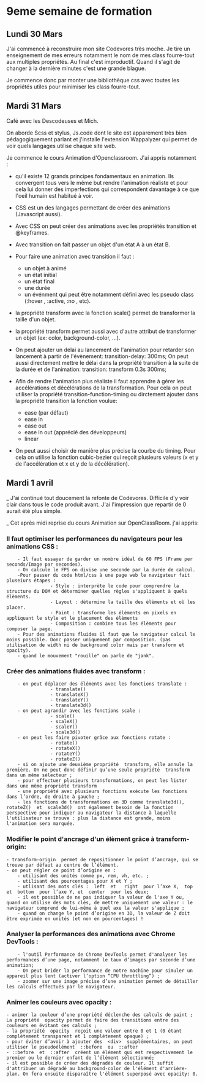 # 9eme semaine de formation

## Lundi 30 Mars

J'ai commencé à reconstruire mon site Codevores très moche. Je tire un enseignement de mes erreurs notamment le nom de mes class fourre-tout aux multiples propriétés. Au final c'est improductif. Quand il s'agit de changer à la dernière minutes c'est une grande blague. 

Je commence donc par monter une bibliothèque css avec toutes les propriétés utiles pour minimiser les class fourre-tout.


## Mardi 31 Mars

Café avec les Descodeuses et Mich. 

On aborde Scss et stylus, Js.code dont le site est apparement très bien pédagogiquement parlant et j'installe l'extension Wappalyzer qui permet de voir quels langages utilise chaque site web. 

Je commence le cours Animation d'Openclassroom. J'ai appris notamment : 

- qu'il existe 12 grands principes fondamentaux en animation. Ils convergent tous vers le même but rendre l'animation réaliste et pour cela lui donner des imperfections qui correspondent davantage à ce que l'oeil humain est habitué à voir. 

- CSS est un des langages permettant de créer des animations (Javascript aussi).

- Avec CSS on peut créer des animations avec les propriétés transition et @keyframes.

- Avec transition on fait passer un objet d'un état A à un état B. 

- Pour faire une animation avec transition il faut :
    - un objet à animé
    - un état initial
    - un état final
    - une durée
    - un événment qui peut être notamment défini avec les pseudo class (:hover , :active, :no , etc).
    
 - la propriété transform avec la fonction scale() permet de transformer la taille d'un objet. 
 
 - la propriété transform permet aussi avec d'autre attribut de transformer un objet (ex: color, background-color, ...).
 
 - On peut ajouter un delai au lancement de l'animation pour retarder son lancement à partir de l'évènement: 
      transition-delay: 300ms;
   On peut aussi directement mettre le délai dans la propriété transition à la suite de la durée et de l'animation:
      transition: transform 0.3s 300ms;
      
 - Afin de rendre l'animation plus réaliste il faut apprendre à gérer les accélérations et décélérations de la transformation. 
 Pour cela on peut utiliser la propriété transition-function-timing ou dirctement ajouter dans la propriété transition la fonction voulue: 
    - ease (par défaut)
    - ease in
    - ease out
    - ease in out (apprécié des développeurs)
    - linear 

- On peut aussi choisir de manière plus précise la courbe du timing. Pour cela on utilise la fonction cubic-bezier qui reçoit plusieurs valeurs (x et y de l'accélération et x et y de la décélération). 
      
      
## Mardi 1 avril

_ J'ai continué tout doucement la refonte de Codevores. Difficile d'y voir clair dans tous le code produit avant. J'ai l'impression que repartir de 0 aurait été plus simple. 


_ Cet après midi reprise du cours Animation sur OpenClassRoom. j'ai appris: 

### Il faut optimiser les performances du navigateurs pour les animations CSS : 
        - Il faut essayer de garder un nombre idéal de 60 FPS (Frame per seconds/Image par secondes). 
        - On calcule le FPS on divise une seconde par la durée de calcul. 
        -Pour passer du code html/css à une page web le navigateur fait pluseiurs étapes : 
                    - Style : interprète le code pour comprendre la structure du DOM et déterminer quelles règles s'appliquent à quels élèments. 
                    - Layout : détermine la taille des élèments et où les placer.
                    - Paint : transforme les élèments en pixels en appliquant le style et le placement des élèments
                    - Composition : combine tous les élèments pour composer la page. 
        - Pour des animations fluides il faut que le navigateur calcul le moins possible. Donc passer uniquement par composition. (pas utilisation de width ni de background color mais par transform et opacity). 
        - quand le mouvement "rouille" on parle de "jank".
        
### Créer des animations fluides avec transform : 
        - on peut déplacer des éléments avec les fonctions translate : 
                    - translate()
                    - translateX()
                    - translateY()
                    - translate3d()
        - on peut agrandir avec les fonctions scale :
                    - scale()
                    - scaleX() 
                    - scaleY()
                    - scale3d()
        - on peut les faire pivoter grâce aux fonctions rotate : 
                    - rotate()
                    - rotateX()
                    - rotateY()
                    - rotateZ()
        - si on ajoute une deuxième propriété  transform, elle annule la première. On ne peut donc définir qu’une seule propriété  transform  dans un même sélecteur ;
        - pour effectuer plusieurs transformations, on peut les lister dans une même propriété transform
        - une propriété avec plusieurs fonctions exécute les fonctions dans l’ordre, de droite à gauche ;
        - les fonctions de transformations en 3D comme translate3d(),  rotateZ()  et  scale3d()  ont également besoin de la fonction perspective pour indiquer au navigateur la distance à laquelle l'utilisateur se trouve : plus la distance est grande, moins l'animation sera marquée.
        
### Modifier le point d'ancrage d'un élèment grâce à transform-origin:
    - transform-origin  permet de repositionner le point d’ancrage, qui se trouve par défaut au centre de l’élément.
    - on peut régler ce point d’origine en :
        - utilisant des unités comme px, rem, vh, etc. ;
        - utilisant des pourcentages pour X et Y ;
        - utlisant des mots clés :  left  et   right  pour l’axe X,  top  et  bottom  pour l’axe Y, et  center  pour les deux;
        - il est possible de ne pas indiquer la valeur de l'axe Y ou, quand on utilise des mots clés, de mettre uniquement une valeur : le navigateur comprend de lui-même à quel axe la valeur s'applique ;
        - quand on change le point d’origine en 3D, la valeur de Z doit être exprimée en unités (et non en pourcentages) ! 
        
### Analyser la performances des animations avec Chrome DevTools :
        - l'outil Performance de Chrome DevTools permet d'analyser les performances d’une page, notamment le taux d’images par seconde d’une animation; 
        - On peut brider la performance de notre machine pour simuler un appareil plus lent (activer l’option “CPU throttling”) ;
        - zoomer sur une image précise d’une animation permet de détailler les calculs effectués par le navigateur.
        
### Animer les couleurs avec opacity : 
    - animer la couleur d’une propriété déclenche des calculs de paint ; La propriété  opacity permet de faire des transitions entre des couleurs en évitant ces calculs ;
    - la propriété  opacity  reçoit une valeur entre 0 et 1 (0 étant complètement transparent et 1 complètement opaque) ;
    - pour éviter d’avoir à ajouter des  <div>  supplémentaires, on peut utiliser le pseudoélément  ::before  ou  ::after  
    - ::before  et  ::after  créent un élément qui est respectivement le premier ou le dernier enfant de l’élément sélectionné; 
    - il est possible de créer des dégradés de couleur. Il suffit d'attribuer un dégradé au background-color de l'élément d'arrière-plan. On fera ensuite disparaître l'élément superposé avec opacity: 0.


        
        
